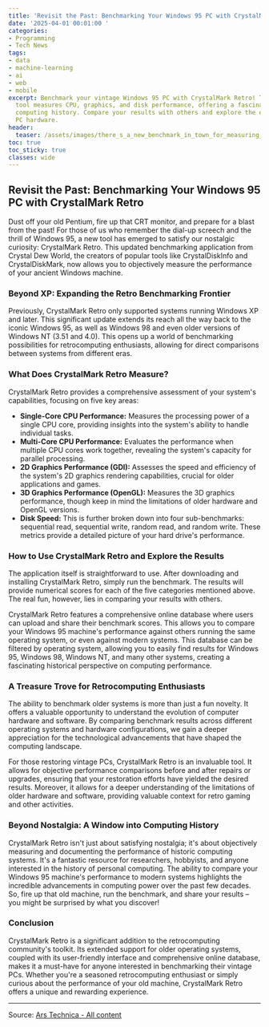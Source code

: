 ```yaml
---
title: 'Revisit the Past: Benchmarking Your Windows 95 PC with CrystalMark Retro'
date: '2025-04-01 00:01:00 '
categories:
- Programming
- Tech News
tags:
- data
- machine-learning
- ai
- web
- mobile
excerpt: Benchmark your vintage Windows 95 PC with CrystalMark Retro! This updated
  tool measures CPU, graphics, and disk performance, offering a fascinating look at
  computing history. Compare your results with others and explore the evolution of
  PC hardware.
header:
  teaser: /assets/images/there_s_a_new_benchmark_in_town_for_measuring_perf_20250401000059.jpg
toc: true
toc_sticky: true
classes: wide
---
```


## Revisit the Past: Benchmarking Your Windows 95 PC with CrystalMark Retro

Dust off your old Pentium, fire up that CRT monitor, and prepare for a blast from the past!  For those of us who remember the dial-up screech and the thrill of Windows 95, a new tool has emerged to satisfy our nostalgic curiosity: CrystalMark Retro. This updated benchmarking application from Crystal Dew World, the creators of popular tools like CrystalDiskInfo and CrystalDiskMark, now allows you to objectively measure the performance of your ancient Windows machine.

### Beyond XP: Expanding the Retro Benchmarking Frontier

Previously, CrystalMark Retro only supported systems running Windows XP and later.  This significant update extends its reach all the way back to the iconic Windows 95, as well as Windows 98 and even older versions of Windows NT (3.51 and 4.0). This opens up a world of benchmarking possibilities for retrocomputing enthusiasts, allowing for direct comparisons between systems from different eras.

### What Does CrystalMark Retro Measure?

CrystalMark Retro provides a comprehensive assessment of your system's capabilities, focusing on five key areas:

* **Single-Core CPU Performance:** Measures the processing power of a single CPU core, providing insights into the system's ability to handle individual tasks.
* **Multi-Core CPU Performance:** Evaluates the performance when multiple CPU cores work together, revealing the system's capacity for parallel processing.
* **2D Graphics Performance (GDI):** Assesses the speed and efficiency of the system's 2D graphics rendering capabilities, crucial for older applications and games.
* **3D Graphics Performance (OpenGL):**  Measures the 3D graphics performance, though keep in mind the limitations of older hardware and OpenGL versions.
* **Disk Speed:**  This is further broken down into four sub-benchmarks: sequential read, sequential write, random read, and random write.  These metrics provide a detailed picture of your hard drive's performance.

### How to Use CrystalMark Retro and Explore the Results

The application itself is straightforward to use.  After downloading and installing CrystalMark Retro, simply run the benchmark.  The results will provide numerical scores for each of the five categories mentioned above. The real fun, however, lies in comparing your results with others.

CrystalMark Retro features a comprehensive online database where users can upload and share their benchmark scores.  This allows you to compare your Windows 95 machine's performance against others running the same operating system, or even against modern systems.  This database can be filtered by operating system, allowing you to easily find results for Windows 95, Windows 98, Windows NT, and many other systems, creating a fascinating historical perspective on computing performance.

###  A Treasure Trove for Retrocomputing Enthusiasts

The ability to benchmark older systems is more than just a fun novelty. It offers a valuable opportunity to understand the evolution of computer hardware and software.  By comparing benchmark results across different operating systems and hardware configurations, we gain a deeper appreciation for the technological advancements that have shaped the computing landscape.

For those restoring vintage PCs, CrystalMark Retro is an invaluable tool. It allows for objective performance comparisons before and after repairs or upgrades, ensuring that your restoration efforts have yielded the desired results.  Moreover, it allows for a deeper understanding of the limitations of older hardware and software, providing valuable context for retro gaming and other activities.

### Beyond Nostalgia: A Window into Computing History

CrystalMark Retro isn't just about satisfying nostalgia; it's about objectively measuring and documenting the performance of historic computing systems. It's a fantastic resource for researchers, hobbyists, and anyone interested in the history of personal computing.  The ability to compare your Windows 95 machine's performance to modern systems highlights the incredible advancements in computing power over the past few decades. So, fire up that old machine, run the benchmark, and share your results – you might be surprised by what you discover!

### Conclusion

CrystalMark Retro is a significant addition to the retrocomputing community's toolkit. Its extended support for older operating systems, coupled with its user-friendly interface and comprehensive online database, makes it a must-have for anyone interested in benchmarking their vintage PCs. Whether you're a seasoned retrocomputing enthusiast or simply curious about the performance of your old machine, CrystalMark Retro offers a unique and rewarding experience.


---

Source: [Ars Technica - All content](https://arstechnica.com/gadgets/2025/03/crystalmark-retro-benchmark-extends-support-all-the-way-back-to-windows-95/)